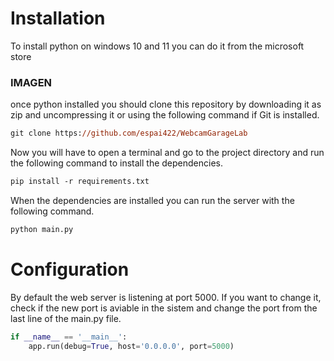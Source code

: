 # Installation

To install python on windows 10 and 11 you can do it from the microsoft store

### IMAGEN

once python installed you should clone this repository by downloading it as zip and uncompressing it or using the following command if Git is installed.
```ps
git clone https://github.com/espai422/WebcamGarageLab
```

Now you will have to open a terminal and go to the project directory and run the following command to install the dependencies.

```ps
pip install -r requirements.txt
```

When the dependencies are installed you can run the server with the following command.
```ps
python main.py
```

# Configuration
By default the web server is listening at port 5000. If you want to change it, check if the new port is aviable in the sistem and change the port from the last line of the main.py file.

```python
if __name__ == '__main__':
    app.run(debug=True, host='0.0.0.0', port=5000)
```
